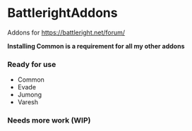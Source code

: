 # BattlerightAddons
Addons for https://battleright.net/forum/

**Installing Common is a requirement for all my other addons**

### Ready for use
- Common
- Evade
- Jumong
- Varesh

### Needs more work (WIP)

